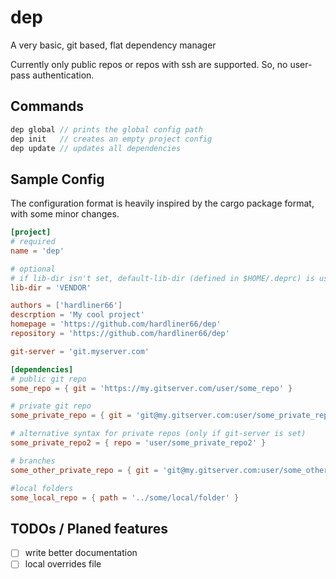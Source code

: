 # dep

A very basic, git based, flat dependency manager

Currently only public repos or repos with ssh are supported. So, no user-pass authentication.

## Commands

```c
dep global // prints the global config path
dep init   // creates an empty project config
dep update // updates all dependencies
```

## Sample Config

The configuration format is heavily inspired by the cargo package format, with some minor changes.

```toml
[project]
# required
name = 'dep'

# optional
# if lib-dir isn't set, default-lib-dir (defined in $HOME/.deprc) is used
lib-dir = 'VENDOR'

authors = ['hardliner66']
descrption = 'My cool project'
homepage = 'https://github.com/hardliner66/dep'
repository = 'https://github.com/hardliner66/dep'

git-server = 'git.myserver.com'

[dependencies]
# public git repo
some_repo = { git = 'https://my.gitserver.com/user/some_repo' }

# private git repo
some_private_repo = { git = 'git@my.gitserver.com:user/some_private_repo' }

# alternative syntax for private repos (only if git-server is set)
some_private_repo2 = { repo = 'user/some_private_repo2' }

# branches
some_other_private_repo = { git = 'git@my.gitserver.com:user/some_other_private_repo', branch = 'feature3' }

#local folders
some_local_repo = { path = '../some/local/folder' }
```

## TODOs / Planed features

- [ ] write better documentation
- [ ] local overrides file
